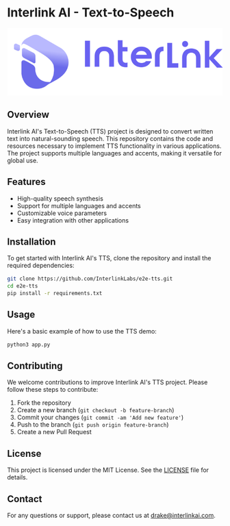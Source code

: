 # Interlink AI - Text-to-Speech

<p align="center">
    <img src="assets/logo.svg" alt="Interlink AI Logo">
</p>

## Overview
Interlink AI's Text-to-Speech (TTS) project is designed to convert written text into natural-sounding speech. This repository contains the code and resources necessary to implement TTS functionality in various applications. The project supports multiple languages and accents, making it versatile for global use.

## Features
- High-quality speech synthesis
- Support for multiple languages and accents
- Customizable voice parameters
- Easy integration with other applications

## Installation
To get started with Interlink AI's TTS, clone the repository and install the required dependencies:

```bash
git clone https://github.com/InterlinkLabs/e2e-tts.git
cd e2e-tts
pip install -r requirements.txt
```

## Usage
Here's a basic example of how to use the TTS demo:

```python
python3 app.py
```

## Contributing
We welcome contributions to improve Interlink AI's TTS project. Please follow these steps to contribute:

1. Fork the repository
2. Create a new branch (`git checkout -b feature-branch`)
3. Commit your changes (`git commit -am 'Add new feature'`)
4. Push to the branch (`git push origin feature-branch`)
5. Create a new Pull Request

## License
This project is licensed under the MIT License. See the [LICENSE](LICENSE) file for details.

## Contact
For any questions or support, please contact us at drake@interlinkai.com.
